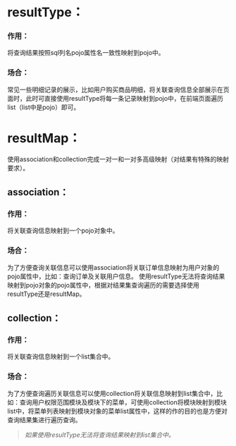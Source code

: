 # resultType：
### 作用：
将查询结果按照sql列名pojo属性名一致性映射到pojo中。

### 场合：
常见一些明细记录的展示，比如用户购买商品明细，将关联查询信息全部展示在页面时，此时可直接使用resultType将每一条记录映射到pojo中，在前端页面遍历list（list中是pojo）即可。

# resultMap：
使用association和collection完成一对一和一对多高级映射（对结果有特殊的映射要求）。
## association：
### 作用：
将关联查询信息映射到一个pojo对象中。
### 场合：
为了方便查询关联信息可以使用association将关联订单信息映射为用户对象的pojo属性中，比如：查询订单及关联用户信息。
使用resultType无法将查询结果映射到pojo对象的pojo属性中，根据对结果集查询遍历的需要选择使用resultType还是resultMap。

## collection：
### 作用：
将关联查询信息映射到一个list集合中。
### 场合：
为了方便查询遍历关联信息可以使用collection将关联信息映射到list集合中，比如：查询用户权限范围模块及模块下的菜单，可使用collection将模块映射到模块list中，将菜单列表映射到模块对象的菜单list属性中，这样的作的目的也是方便对查询结果集进行遍历查询。

>*如果使用resultType无法将查询结果映射到list集合中。*